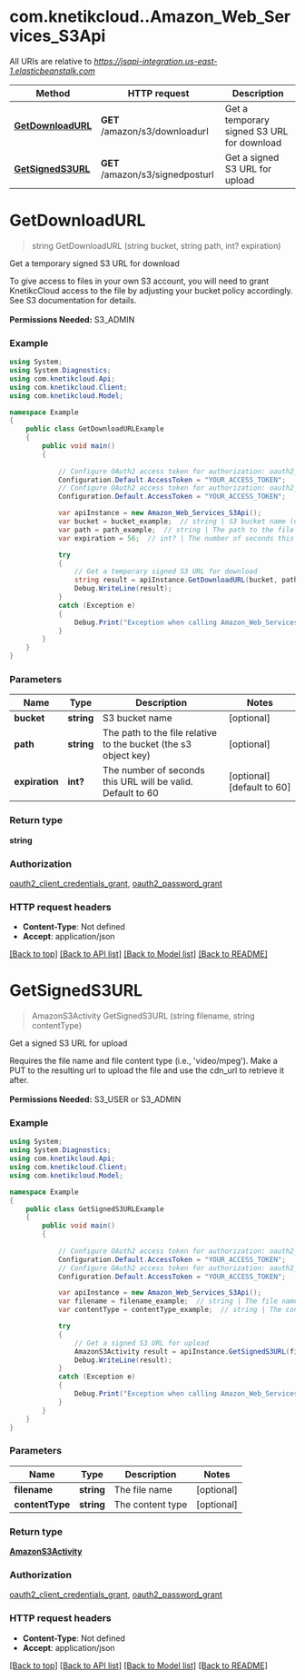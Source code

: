 # com.knetikcloud..Amazon_Web_Services_S3Api

All URIs are relative to *https://jsapi-integration.us-east-1.elasticbeanstalk.com*

Method | HTTP request | Description
------------- | ------------- | -------------
[**GetDownloadURL**](Amazon_Web_Services_S3Api.md#getdownloadurl) | **GET** /amazon/s3/downloadurl | Get a temporary signed S3 URL for download
[**GetSignedS3URL**](Amazon_Web_Services_S3Api.md#getsigneds3url) | **GET** /amazon/s3/signedposturl | Get a signed S3 URL for upload


<a name="getdownloadurl"></a>
# **GetDownloadURL**
> string GetDownloadURL (string bucket, string path, int? expiration)

Get a temporary signed S3 URL for download

To give access to files in your own S3 account, you will need to grant KnetikcCloud access to the file by adjusting your bucket policy accordingly. See S3 documentation for details. <br><br><b>Permissions Needed:</b> S3_ADMIN

### Example
```csharp
using System;
using System.Diagnostics;
using com.knetikcloud.Api;
using com.knetikcloud.Client;
using com.knetikcloud.Model;

namespace Example
{
    public class GetDownloadURLExample
    {
        public void main()
        {
            
            // Configure OAuth2 access token for authorization: oauth2_client_credentials_grant
            Configuration.Default.AccessToken = "YOUR_ACCESS_TOKEN";
            // Configure OAuth2 access token for authorization: oauth2_password_grant
            Configuration.Default.AccessToken = "YOUR_ACCESS_TOKEN";

            var apiInstance = new Amazon_Web_Services_S3Api();
            var bucket = bucket_example;  // string | S3 bucket name (optional) 
            var path = path_example;  // string | The path to the file relative to the bucket (the s3 object key) (optional) 
            var expiration = 56;  // int? | The number of seconds this URL will be valid. Default to 60 (optional)  (default to 60)

            try
            {
                // Get a temporary signed S3 URL for download
                string result = apiInstance.GetDownloadURL(bucket, path, expiration);
                Debug.WriteLine(result);
            }
            catch (Exception e)
            {
                Debug.Print("Exception when calling Amazon_Web_Services_S3Api.GetDownloadURL: " + e.Message );
            }
        }
    }
}
```

### Parameters

Name | Type | Description  | Notes
------------- | ------------- | ------------- | -------------
 **bucket** | **string**| S3 bucket name | [optional] 
 **path** | **string**| The path to the file relative to the bucket (the s3 object key) | [optional] 
 **expiration** | **int?**| The number of seconds this URL will be valid. Default to 60 | [optional] [default to 60]

### Return type

**string**

### Authorization

[oauth2_client_credentials_grant](../README.md#oauth2_client_credentials_grant), [oauth2_password_grant](../README.md#oauth2_password_grant)

### HTTP request headers

 - **Content-Type**: Not defined
 - **Accept**: application/json

[[Back to top]](#) [[Back to API list]](../README.md#documentation-for-api-endpoints) [[Back to Model list]](../README.md#documentation-for-models) [[Back to README]](../README.md)

<a name="getsigneds3url"></a>
# **GetSignedS3URL**
> AmazonS3Activity GetSignedS3URL (string filename, string contentType)

Get a signed S3 URL for upload

Requires the file name and file content type (i.e., 'video/mpeg'). Make a PUT to the resulting url to upload the file and use the cdn_url to retrieve it after. <br><br><b>Permissions Needed:</b> S3_USER or S3_ADMIN

### Example
```csharp
using System;
using System.Diagnostics;
using com.knetikcloud.Api;
using com.knetikcloud.Client;
using com.knetikcloud.Model;

namespace Example
{
    public class GetSignedS3URLExample
    {
        public void main()
        {
            
            // Configure OAuth2 access token for authorization: oauth2_client_credentials_grant
            Configuration.Default.AccessToken = "YOUR_ACCESS_TOKEN";
            // Configure OAuth2 access token for authorization: oauth2_password_grant
            Configuration.Default.AccessToken = "YOUR_ACCESS_TOKEN";

            var apiInstance = new Amazon_Web_Services_S3Api();
            var filename = filename_example;  // string | The file name (optional) 
            var contentType = contentType_example;  // string | The content type (optional) 

            try
            {
                // Get a signed S3 URL for upload
                AmazonS3Activity result = apiInstance.GetSignedS3URL(filename, contentType);
                Debug.WriteLine(result);
            }
            catch (Exception e)
            {
                Debug.Print("Exception when calling Amazon_Web_Services_S3Api.GetSignedS3URL: " + e.Message );
            }
        }
    }
}
```

### Parameters

Name | Type | Description  | Notes
------------- | ------------- | ------------- | -------------
 **filename** | **string**| The file name | [optional] 
 **contentType** | **string**| The content type | [optional] 

### Return type

[**AmazonS3Activity**](AmazonS3Activity.md)

### Authorization

[oauth2_client_credentials_grant](../README.md#oauth2_client_credentials_grant), [oauth2_password_grant](../README.md#oauth2_password_grant)

### HTTP request headers

 - **Content-Type**: Not defined
 - **Accept**: application/json

[[Back to top]](#) [[Back to API list]](../README.md#documentation-for-api-endpoints) [[Back to Model list]](../README.md#documentation-for-models) [[Back to README]](../README.md)

